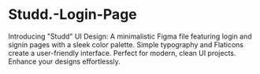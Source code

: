 # Studd.-Login-Page
Introducing "Studd" UI Design: A minimalistic Figma file featuring login and signin pages with a sleek color palette. Simple typography and Flaticons create a user-friendly interface. Perfect for modern, clean UI projects. Enhance your designs effortlessly.
